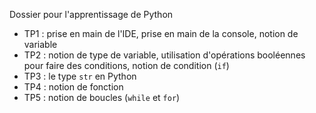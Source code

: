 Dossier pour l'apprentissage de Python

- TP1 : prise en main de l'IDE, prise en main de la console, notion de variable
- TP2 : notion de type de variable, utilisation d'opérations booléennes pour faire des conditions, notion de condition (```if```)
- TP3 : le type ```str``` en Python
- TP4 : notion de fonction
- TP5 : notion de boucles (```while``` et ```for```)
